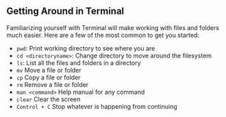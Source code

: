 ## Getting Around in Terminal

Familiarizing yourself with Terminal will make working with files and folders much easier. Here are a few of the most common to get you started:

- ```pwd```: Print working directory to see where you are
- ```cd <directoryname>```: Change directory to move around the filesystem
- ```ls```: List all the files and folders in a directory
- ```mv``` Move a file or folder
- ```cp``` Copy a file or folder
- ```rm``` Remove a file or folder
- ```man <command>``` Help manual for any command
- ```clear``` Clear the screen
- ```Control + C``` Stop whatever is happening from continuing

